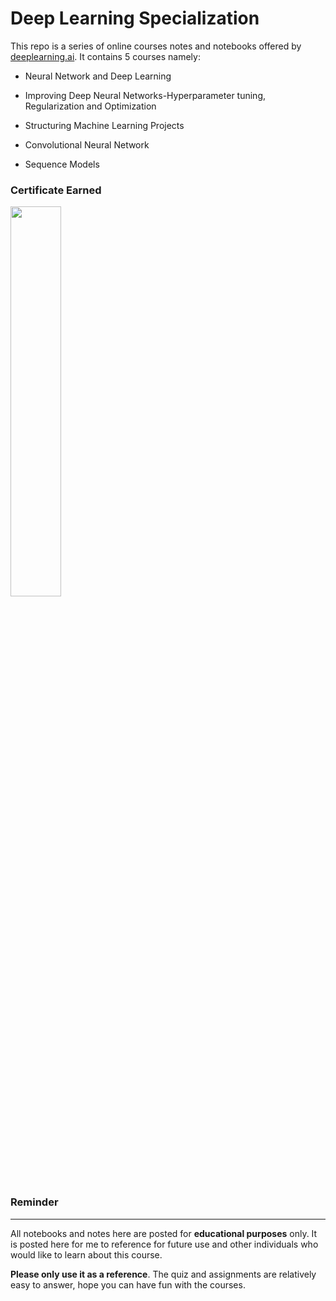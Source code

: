 # Deep Learning Specialization

This repo is a series of online courses notes and notebooks offered by [deeplearning.ai](https://www.deeplearning.ai/). It contains 5 courses namely:

* Neural Network and Deep Learning
* Improving Deep Neural Networks-Hyperparameter tuning, Regularization and Optimization

* Structuring Machine Learning Projects

* Convolutional Neural Network
* Sequence Models

### Certificate Earned
<img width="40%" src="https://www.coursera.org/account/accomplishments/specialization/certificate/LVJCAX66VKQR" />

### Reminder

---

All notebooks and notes here are posted for **educational purposes** only. It is posted here for me to reference for future use and other individuals who would like to learn about this course. 

**Please only use it as a reference**. The quiz and assignments are relatively easy to answer, hope you can have fun with the courses.
